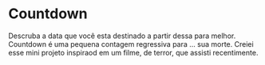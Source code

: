 # Countdown
 Descruba a data que você esta destinado a partir dessa para melhor. 
 Countdown é uma pequena contagem regressiva para ... sua morte. 
 Creiei esse mini projeto inspiraod em um filme, de terror, que assisti recentimente. 
